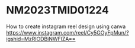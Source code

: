 # NM2023TMID01224
How to create instagram reel design using canva
https://www.instagram.com/reel/Cy5GOyFpMun/?igshid=MzRlODBiNWFlZA==
